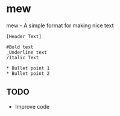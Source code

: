 # mew
mew - A simple format for making nice text

```
[Header Text]

#Bold text
_Underline text
/Italic Text

* Bullet point 1
* Bullet point 2
```

## TODO
* Improve code
